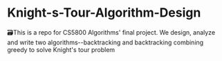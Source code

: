 # Knight-s-Tour-Algorithm-Design
🗃This is a repo for CS5800 Algorithms' final project. We design, analyze and write two algorithms--backtracking and backtracking combining greedy to solve Knight's tour problem
